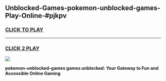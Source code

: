 
## Unblocked-Games-pokemon-unblocked-games-Play-Online-#pjkpv
<h3>
<a href="https://premium.freeplayer.one?title=pokemon-unblocked-games&ref=24F">CLICK TO PLAY</a></h3>
<hr>

<h3>
<a href="https://premium.freeplayer.one?title=pokemon-unblocked-games&ref=24F">CLICK 2 PLAY</a>
  
</h3>

<a href="https://premium.freeplayer.one?title=pokemon-unblocked-games&ref=24F/"><img src="https://clearcache.store/games.png"></a>


**pokemon-unblocked-games games unblocked: Your Gateway to Fun and Accessible Online Gaming**
